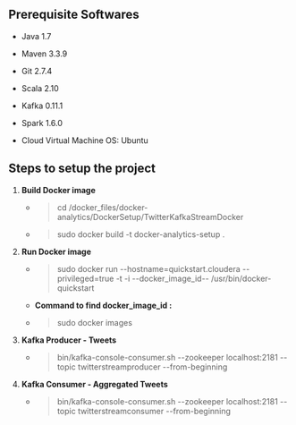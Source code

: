 ## Prerequisite Softwares

- Java 1.7
- Maven 3.3.9
- Git 2.7.4
- Scala 2.10
- Kafka 0.11.1
- Spark 1.6.0

- Cloud Virtual Machine OS: Ubuntu

## Steps to setup the project

1. **Build Docker image**
	- > cd /docker_files/docker-analytics/DockerSetup/TwitterKafkaStreamDocker
	- > sudo docker build -t docker-analytics-setup .

2. **Run Docker image**
	- > sudo docker run --hostname=quickstart.cloudera --privileged=true -t -i --docker_image_id-- /usr/bin/docker-quickstart
	
	- **Command to find docker_image_id :**
	- > sudo docker images

3. **Kafka Producer - Tweets**
	- > bin/kafka-console-consumer.sh --zookeeper localhost:2181 --topic twitterstreamproducer --from-beginning
	
4. **Kafka Consumer - Aggregated Tweets**
	- > bin/kafka-console-consumer.sh --zookeeper localhost:2181 --topic twitterstreamconsumer --from-beginning
	
